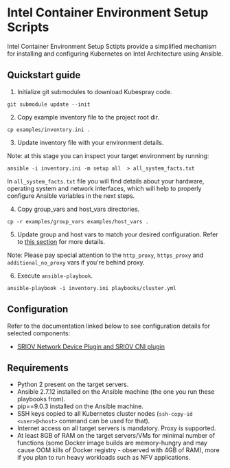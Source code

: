 # Intel Container Environment Setup Scripts

Intel Container Environment Setup Sctipts provide a simplified mechanism for installing and configuring Kubernetes on Intel Architecture using Ansible.

## Quickstart guide
1. Initialize git submodules to download Kubespray code.
```
git submodule update --init
```

2. Copy example inventory file to the project root dir.
```
cp examples/inventory.ini .
```

3. Update inventory file with your environment details.

Note: at this stage you can inspect your target environment by running:
```
ansible -i inventory.ini -m setup all  > all_system_facts.txt
```
In `all_system_facts.txt` file you will find details about your hardware, operating system and network interfaces, which will help to properly configure Ansible variables in the next steps.


4. Copy group\_vars and host\_vars directories.
```
cp -r examples/group_vars examples/host_vars .
```

5. Update group and host vars to match your desired configuration. Refer to [this section](#configuration) for more details.

Note: Please pay special attention to the `http_proxy`, `https_proxy` and `additional_no_proxy` vars if you're behind proxy.

6. Execute `ansible-playbook`.
```
ansible-playbook -i inventory.ini playbooks/cluster.yml
```

## Configuration

Refer to the documentation linked below to see configuration details for selected components:
- [SRIOV Network Device Plugin and SRIOV CNI plugin](docs/sriov.md)

## Requirements
* Python 2 present on the target servers.
* Ansible 2.7.12 installed on the Ansible machine (the one you run these playbooks from).
* pip==9.0.3 installed on the Ansible machine.
* SSH keys copied to all Kubernetes cluster nodes (`ssh-copy-id <user>@<host>` command can be used for that).
* Internet access on all target servers is mandatory. Proxy is supported.
* At least 8GB of RAM on the target servers/VMs for minimal number of functions (some Docker image builds are memory-hungry and may cause OOM kills of Docker registry - observed with 4GB of RAM), more if you plan to run heavy workloads such as NFV applications.
